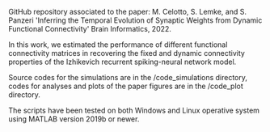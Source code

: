 GitHub repository associated to the paper: M. Celotto, S. Lemke, and S. Panzeri 'Inferring the Temporal Evolution of Synaptic Weights from Dynamic Functional Connectivity' Brain Informatics, 2022.

In this work, we estimated the performance of different functional connectivity matrices in recovering the fixed and dynamic connectivity properties of the Izhikevich recurrent spiking-neural network model.

Source codes for the simulations are in the /code_simulations directory, codes for analyses and plots of the paper figures are in the /code_plot directory.

The scripts have been tested on both Windows and Linux operative system using MATLAB version 2019b or newer.
